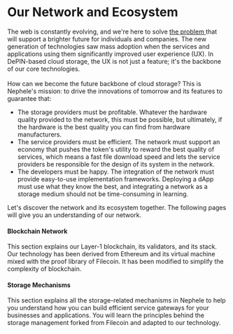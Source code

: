 # Our Network and Ecosystem

The web is constantly evolving, and we're here to solve [the problem ](broken-reference)that will support a brighter future for individuals and companies. The new generation of technologies saw mass adoption when the services and applications using them significantly improved user experience (UX). In DePIN-based cloud storage, the UX is not just a feature; it's the backbone of our core technologies. \
\
How can we become the future backbone of cloud storage? This is Nephele's mission: to drive the innovations of tomorrow and its features to guarantee that:

* The storage providers must be profitable. Whatever the hardware quality provided to the network, this must be possible, but ultimately, if the hardware is the best quality you can find from hardware manufacturers.
* The service providers must be efficient. The network must support an economy that pushes the token's utility to reward the best quality of services, which means a fast file download speed and lets the service providers be responsible for the design of its system in the network.&#x20;
* The developers must be happy. The integration of the network must provide easy-to-use implementation frameworks. Deploying a dApp must use what they know the best, and integrating a network as a storage medium should not be time-consuming in learning.&#x20;

Let's discover the network and its ecosystem together. The following pages will give you an understanding of our network.&#x20;

#### Blockchain Network <a href="#getting-started" id="getting-started"></a>

This section explains our Layer-1 blockchain, its validators, and its stack. Our technology has been derived from Ethereum and its virtual machine mixed with the proof library of Filecoin. It has been modified to simplify the complexity of blockchain.&#x20;

#### Storage Mechanisms <a href="#getting-started" id="getting-started"></a>

This section explains all the storage-related mechanisms in Nephele to help you understand how you can build efficient service gateways for your businesses and applications. You will learn the principles behind the storage management forked from Filecoin and adapted to our technology.&#x20;



